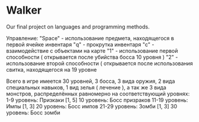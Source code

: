 # Walker
Our final project on languages and programming methods.

Управление:
  "Space" - использование предмета, находящегося в первой ячейке инвентаря
  "q" - прокрутка инвентаря
  "c" - взаимодействие с объектами на карте
  "1" - использование первой способности ( открывается после убийства босса 10 уровня )
  "2" - использование второй способности ( открывается после использования свитка, находящегося на 19 уровне 
  
Всего в игре имеется 30 уровней, 3 босса, 3 вида оружия, 2 вида специальных навыков, 1 вид зелья ( лечение ), а так же 3 вида монстров, распределённых равномерно на соответствующий уровнях: 
  1-9 уровень: Призкаки [1, 5]
  10 уровень: Босс призраков
  11-19 уровень: Импы [1, 3]
  20 уровень: Босс импов
  21-29 уровень: Зомби [1, 3]
  30 уровень: Босс зомби
